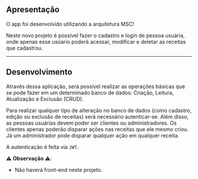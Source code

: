 
## Apresentação

O app foi desenvolvido utilizando a arquitetura MSC!

Neste novo projeto é possível fazer o cadastro e login de pessoa usuária, onde apenas esse usúario poderá acessar, modificar e deletar as receitas que cadastrou.

---

## Desenvolvimento

Através dessa aplicação, será possível realizar as operações básicas que se pode fazer em um determinado banco de dados: Criação, Leitura, Atualização e Exclusão (CRUD).

Para realizar qualquer tipo de alteração no banco de dados (como cadastro, edição ou exclusão de receitas) será necessário autenticar-se. Além disso, as pessoas usuárias devem poder ser clientes ou administradores. Os clientes apenas poderão disparar ações nas receitas que ele mesmo criou. Já um administrador pode disparar qualquer ação em qualquer receita.

A autenticação é feita via `JWT`.

⚠️ **Observação** ⚠️:

- Não haverá front-end neste projeto.

